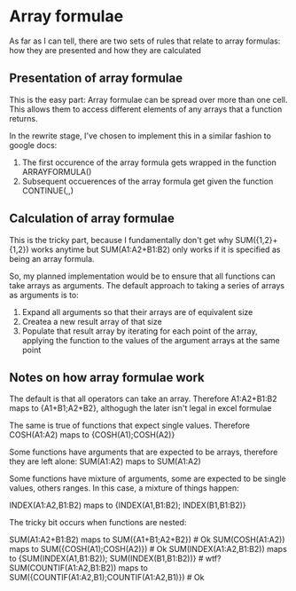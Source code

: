 # Array formulae

As far as I can tell, there are two sets of rules that relate to array formulas: how they are presented and how they are calculated

## Presentation of array formulae

This is the easy part: Array formulae can be spread over more than one cell. This allows them to access different elements of any arrays that a function returns.

In the rewrite stage, I've chosen to implement this in a similar fashion to google docs: 

1. The first occurence of the array formula gets wrapped in the function ARRAYFORMULA()
2. Subsequent occuerences of the array formula get given the function CONTINUE(<ref to array formula>,<row offset>,<column offset>)
	
## Calculation of array formulae

This is the tricky part, because I fundamentally don't get why SUM({1,2}+{1,2}) works anytime but SUM(A1:A2+B1:B2) only works if it is specified as being an array formula.

So, my planned implementation would be to ensure that all functions can take arrays as arguments. The default approach to taking a series of arrays as arguments is to:

1. Expand all arguments so that their arrays are of equivalent size
2. Createa a new result array of that size
3. Populate that result array by iterating for each point of the array, applying the function to the values of the argument arrays at the same point


## Notes on how array formulae work

The default is that all operators can take an array. Therefore A1:A2+B1:B2 maps to {A1+B1;A2+B2}, althogugh the later isn't legal in excel formulae

The same is true of functions that expect single values. Therefore COSH(A1:A2) maps to {COSH(A1);COSH(A2)}

Some functions have arguments that are expected to be arrays, therefore they are left alone: SUM(A1:A2) maps to SUM(A1:A2)

Some functions have mixture of arguments, some are expected to be single values, others ranges. In this case, a mixture of things happen:

  INDEX(A1:A2,B1:B2) maps to {INDEX(A1,B1:B2); INDEX(B1,B1:B2)}
  
The tricky bit occurs when functions are nested:

  SUM(A1:A2+B1:B2) maps to SUM({A1+B1;A2+B2}) # Ok
  SUM(COSH(A1:A2)) maps to SUM({COSH(A1);COSH(A2)}) # Ok
  SUM(INDEX(A1:A2,B1:B2)) maps to  {SUM(INDEX(A1,B1:B2)); SUM(INDEX(B1,B1:B2))} # wtf?
  SUM(COUNTIF(A1:A2,B1:B2)) maps to SUM({COUNTIF(A1:A2,B1);COUNTIF(A1:A2,B1)}) # Ok